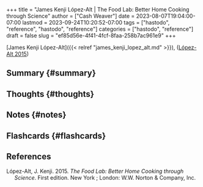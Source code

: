 +++
title = "James Kenji López-Alt | The Food Lab: Better Home Cooking through Science"
author = ["Cash Weaver"]
date = 2023-08-07T19:04:00-07:00
lastmod = 2023-09-24T10:20:52-07:00
tags = ["hastodo", "reference", "hastodo", "reference"]
categories = ["hastodo", "reference"]
draft = false
slug = "ef85d56e-4f41-4fcf-8faa-258b7ac961e9"
+++

[James Kenji López-Alt]({{< relref "james_kenji_lopez_alt.md" >}}), (<a href="#citeproc_bib_item_1">López-Alt 2015</a>)


## Summary {#summary}


## Thoughts {#thoughts}


## Notes {#notes}


## Flashcards {#flashcards}

## References

<style>.csl-entry{text-indent: -1.5em; margin-left: 1.5em;}</style><div class="csl-bib-body">
  <div class="csl-entry"><a id="citeproc_bib_item_1"></a>López-Alt, J. Kenji. 2015. <i>The Food Lab: Better Home Cooking through Science</i>. First edition. New York ; London: W.W. Norton &#38; Company, Inc.</div>
</div>
